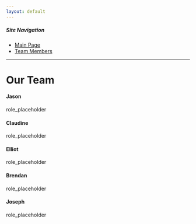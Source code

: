 ```yaml
---
layout: default
---
```


##### Site Navigation

* [Main Page](./index.html)
* [Team Members](./team.html)

* * *

# Our Team

#### Jason

role_placeholder

#### Claudine

role_placeholder

#### Elliot

role_placeholder

#### Brendan

role_placeholder

#### Joseph

role_placeholder

